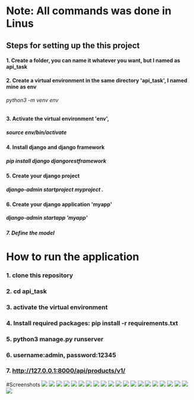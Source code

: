 # Note: All commands was done in Linus 

## Steps for setting up the this project
#### 1. Create a folder, you can name it whatever you want, but I named as api_task 
#### 2. Create a virtual environment in the same directory 'api_task', I named mine as env
###### python3 -m venv env   

#### 3. Activate the virtual environment 'env',
##### source env/bin/activate 

#### 4. Install django and django framework 
##### pip install django djangorestframework 

#### 5. Create your django project 
##### django-admin startproject myproject .

#### 6. Create your django application 'myapp'
##### django-admin startapp 'myapp'

##### 7. Define the model  




# How to run the application
### 1. clone this repository 
### 2. cd api_task 
### 3. activate the virtual environment
### 4. Install required packages: pip install -r requirements.txt
### 5. python3 manage.py runserver
### 6. username:admin, password:12345 
### 7. http://127.0.0.1:8000/api/products/v1/


#Screenshots
![](images/Screenshot.png)
![](images/Screenshot2.png)
![](images/Screenshot3.png)
![](images/Screenshot4.png)
![](images/Screenshot5.png)
![](images/Screenshot6.png)
![](images/Screenshot7.png)
![](images/Screenshot9.png)
![](images/Screenshot10.png)
![](images/Screenshot11.png)
![](images/Screenshot12.png)
![](images/Screenshot13.png)
![](images/Screenshot14.png)
![](images/Screenshot15.png)
![](images/Screenshot16.png)
![](images/Screenshot17.png)
![](images/Screenshot18.png)
![](images/Screenshot19.png)
![](images/Screenshot20.png)
![](images/Screenshot21.png)
![](images/Screenshot22.png)

